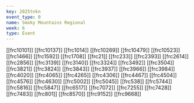 ```yaml
---
key: 2025tnkn
event_type: 0
name: Smoky Mountains Regional
week: 6
type: Event
---
```

[[frc10101]]
[[frc10137]]
[[frc1014]]
[[frc10269]]
[[frc10479]]
[[frc10523]]
[[frc1466]]
[[frc1592]]
[[frc1708]]
[[frc21]]
[[frc233]]
[[frc2393]]
[[frc2614]]
[[frc2856]]
[[frc3139]]
[[frc3140]]
[[frc3324]]
[[frc3492]]
[[frc3504]]
[[frc3821]]
[[frc3824]]
[[frc3843]]
[[frc3937]]
[[frc3966]]
[[frc3984]]
[[frc4020]]
[[frc4065]]
[[frc4265]]
[[frc4306]]
[[frc4467]]
[[frc4504]]
[[frc4576]]
[[frc4630]]
[[frc5002]]
[[frc5045]]
[[frc538]]
[[frc5744]]
[[frc5816]]
[[frc5847]]
[[frc6517]]
[[frc7072]]
[[frc7255]]
[[frc7428]]
[[frc7483]]
[[frc801]]
[[frc8570]]
[[frc9152]]
[[frc9668]]

